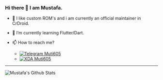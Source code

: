 ### Hi there 👋 I am Mustafa.

- 📱 I like custom ROM's and i am currently an official maintainer in CrDroid.
- 🌱 I’m currently learning Flutter/Dart.
- 📫 How to reach me?

  - [![Telegram Muti605](https://img.shields.io/badge/Telegram-❤-blue)](https://t.me/muti605)
  - [![XDA Muti605](https://img.shields.io/badge/XDA-❤-brown)](https://forum.xda-developers.com/member.php?u=7950187)

---
<img align="left" alt="Mustafa's Github Stats" src="https://github-readme-stats.vercel.app/api?username=muti605&show_icons=true&hide_border=true&include_all_commits=true&count_private=true" />
